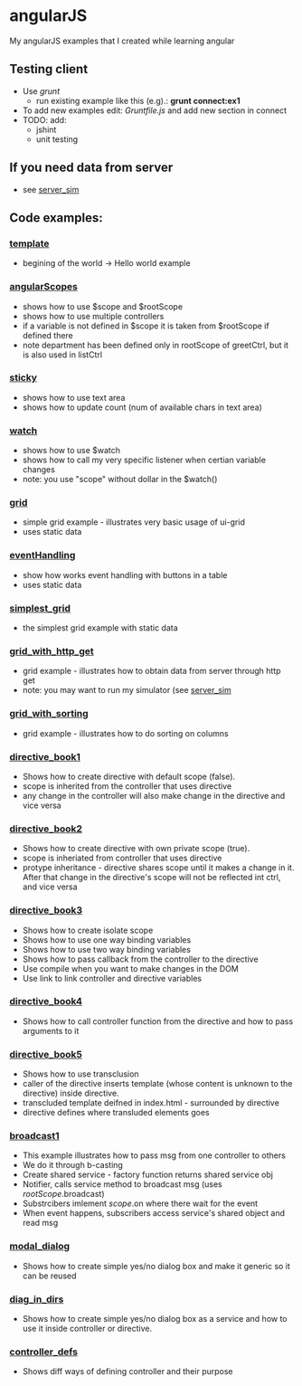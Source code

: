# angularJS
My angularJS examples that I created while learning angular

## Testing client
  - Use *grunt* 
    - run existing example like this (e.g).:  __grunt connect:ex1__
  - To add new examples edit: _Gruntfile.js_ and add new section in connect
  - TODO: add:
    - jshint
    - unit testing

## If you need data from server
  - see [server_sim](https://github.com/bozanarh/angularJS/tree/master/server_sim)

## Code examples:

### [template](https://github.com/bozanarh/angularJS/tree/master/template)
- begining of the world -> Hello world example

### [angularScopes](https://github.com/bozanarh/angularJS/tree/master/angularScopes)
- shows how to use $scope and $rootScope
- shows how to use multiple controllers
- if a variable is not defined in $scope it is taken from $rootScope if defined there
- note department has been defined only in rootScope of greetCtrl, but it is also used in listCtrl

### [sticky](https://github.com/bozanarh/angularJS/tree/master/sticky)
- shows how to use text area
- shows how to update count (num of available chars in text area)

### [watch](https://github.com/bozanarh/angularJS/tree/master/watch)
- shows how to use $watch
- shows how to call my very specific listener when certian variable changes
- note: you use "scope" without dollar in the $watch()

### [grid](https://github.com/bozanarh/angularJS/tree/master/grid)
- simple grid example - illustrates very basic usage of ui-grid
- uses static data

### [eventHandling](https://github.com/bozanarh/angularJS/tree/master/eventHandling)
- show how works event handling with buttons in a table
- uses static data

### [simplest_grid](https://github.com/bozanarh/angularJS/tree/master/simplest_grid)
- the simplest grid example with static data

### [grid_with_http_get](https://github.com/bozanarh/angularJS/tree/master/grid_with_http_get)
- grid example - illustrates how to obtain data from server through http get
- note: you may want to run my simulator (see [server_sim](https://github.com/bozanarh/angularJS/tree/master/server_sim)

### [grid_with_sorting](https://github.com/bozanarh/angularJS/tree/master/grid_with_sorting)
- grid example - illustrates how to do sorting on columns

### [directive_book1](https://github.com/bozanarh/angularJS/tree/master/directive_book1)
- Shows how to create directive with default scope (false).
- scope is inherited from the controller that uses directive
- any change in the controller will also make change in the directive and vice versa

### [directive_book2](https://github.com/bozanarh/angularJS/tree/master/directive_book2)
- Shows how to create directive with own private scope (true).
- scope is inheriated from controller that uses directive
- protype inheritance - directive shares scope until it makes a change in it.
After that change in the directive's scope will not be reflected int ctrl,
and vice versa

### [directive_book3](https://github.com/bozanarh/angularJS/tree/master/directive_book3)
- Shows how to create isolate scope
- Shows how to use one way binding variables
- Shows how to use two way binding variables
- Shows how to pass callback from the controller to the directive
- Use compile when you want to make changes in the DOM
- Use link to link controller and directive variables

### [directive_book4](https://github.com/bozanarh/angularJS/tree/master/directive_book4)
- Shows how to call controller function from the directive and how to pass arguments to it

### [directive_book5](https://github.com/bozanarh/angularJS/tree/master/directive_book5)
- Shows how to use transclusion
- caller of the directive inserts template (whose content is unknown to the directive) inside directive.
- transcluded template deifned in index.html - surrounded by directive
- directive defines where transluded elements goes


### [broadcast1](https://github.com/bozanarh/angularJS/tree/master/broadcast1)
- This example illustrates how to pass msg from one controller to others
- We do it through b-casting
- Create shared service - factory function returns shared service obj
- Notifier, calls service method to broadcast msg (uses $rootScope.$broadcast)
- Substrcibers imlement $scope.$on where there wait for the event
- When event happens, subscribers access service's shared object and read msg

### [modal_dialog](https://github.com/bozanarh/angularJS/tree/master/modal_dialog)
- Shows how to create simple yes/no dialog box and make it generic so it can be reused

### [diag_in_dirs](https://github.com/bozanarh/angularJS/tree/master/diag_in_dirs)
- Shows how to create simple yes/no dialog box as a service and how to use it 
inside controller or directive.

### [controller_defs](https://github.com/bozanarh/angularJS/tree/master/controller_defs)
- Shows diff ways of defining controller and their purpose

